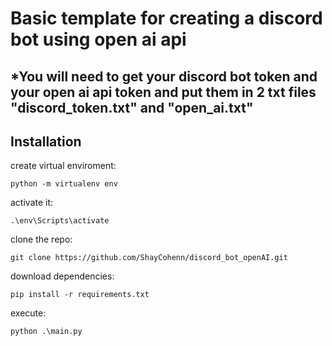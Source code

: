 # Basic template for creating a discord bot using open ai api 

## *You will need to get your discord bot token and your open ai api token and put them in 2 txt files "discord_token.txt" and "open_ai.txt"

## Installation
create virtual enviroment:
```
python -m virtualenv env
```
activate it:
```
.\env\Scripts\activate
```

clone the repo:
```
git clone https://github.com/ShayCohenn/discord_bot_openAI.git
```

download dependencies:
```
pip install -r requirements.txt
```
execute:
```
python .\main.py
```
